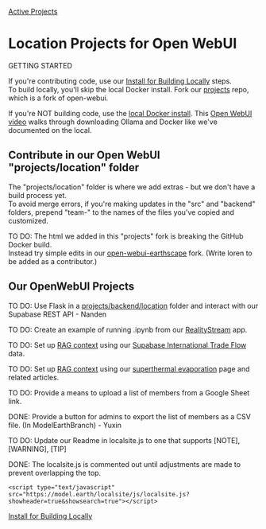 [Active Projects](../)
# Location Projects for Open WebUI

GETTING STARTED

If you're contributing code, use our [Install for Building Locally](setup) steps.  
To build locally, you'll skip the local Docker install. Fork our [projects](https://github.com/ModelEarth/projects/) repo, which is a fork of open-webui.  

If you're NOT building code, use the [local Docker install](setup/docker).
This [Open WebUI video](https://www.youtube.com/watch?v=N-aRJe--txs) walks through downloading Ollama and Docker like we've documented on the local.

## Contribute in our Open WebUI "projects/location" folder

The "projects/location" folder is where we add extras - but we don't have a build process yet.  
To avoid merge errors, if you're making updates in the "src" and "backend" folders, 
prepend "team-" to the names of the files you've copied and customized.

TO DO: The html we added in this "projects" fork is breaking the GitHub Docker build.  
Instead try simple edits in our [open-webui-earthscape](https://github.com/earthscape/open-webui-earthscape) fork. (Write loren to be added as a contributor.)

## Our OpenWebUI Projects

TO DO: Use Flask in a [projects/backend/location](https://github.com/ModelEarth/projects/tree/main/backend) folder and interact with our Supabase REST API - Nanden

TO DO: Create an example of running .ipynb from our [RealityStream](../../RealityStream/) app.

TO DO: Set up [RAG context](https://docs.openwebui.com/tutorial/rag/) using our [Supabase International Trade Flow](../../OpenFootprint/prep/sql/supabase/) data.

TO DO: Set up [RAG context](https://docs.openwebui.com/tutorial/rag/) using our [superthermal evaporation](../../evaporation-kits/) page and related articles.


<!--TO DO: Activate hosting using Cloudflare.-->

TO DO: Provide a means to upload a list of members from a Google Sheet link.

DONE: Provide a button for admins to export the list of members as a CSV file. (In ModelEarthBranch) - Yuxin

TO DO: Update our Readme in localsite.js to one that supports [NOTE], [WARNING], [TIP]

DONE: The localsite.js is commented out until adjustments are made to prevent overlapping the top.

	<script type="text/javascript" src="https://model.earth/localsite/js/localsite.js?showheader=true&showsearch=true"></script>


[Install for Building Locally](setup) 
